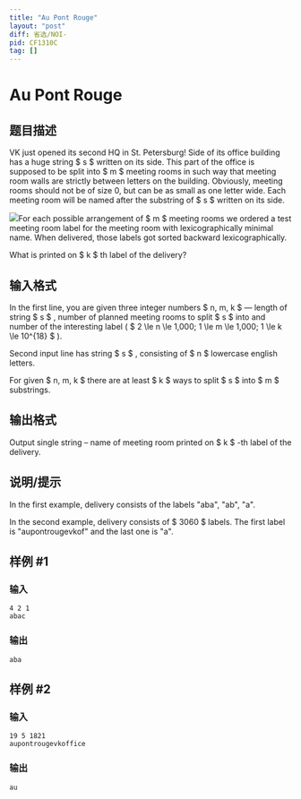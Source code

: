 ```yaml
---
title: "Au Pont Rouge"
layout: "post"
diff: 省选/NOI-
pid: CF1310C
tag: []
---
```


# Au Pont Rouge

## 题目描述

VK just opened its second HQ in St. Petersburg! Side of its office building has a huge string $ s $ written on its side. This part of the office is supposed to be split into $ m $ meeting rooms in such way that meeting room walls are strictly between letters on the building. Obviously, meeting rooms should not be of size 0, but can be as small as one letter wide. Each meeting room will be named after the substring of $ s $ written on its side.

![](https://cdn.luogu.com.cn/upload/vjudge_pic/CF1310C/3f4208069ef8a30005bed865124fbaec7ac1508a.png)For each possible arrangement of $ m $ meeting rooms we ordered a test meeting room label for the meeting room with lexicographically minimal name. When delivered, those labels got sorted backward lexicographically.

What is printed on $ k $ th label of the delivery?

## 输入格式

In the first line, you are given three integer numbers $ n, m, k $ — length of string $ s $ , number of planned meeting rooms to split $ s $ into and number of the interesting label ( $ 2 \le n \le 1\,000; 1 \le m \le 1\,000; 1 \le k \le 10^{18} $ ).

Second input line has string $ s $ , consisting of $ n $ lowercase english letters.

For given $ n, m, k $ there are at least $ k $ ways to split $ s $ into $ m $ substrings.

## 输出格式

Output single string – name of meeting room printed on $ k $ -th label of the delivery.

## 说明/提示

In the first example, delivery consists of the labels "aba", "ab", "a".

In the second example, delivery consists of $ 3060 $ labels. The first label is "aupontrougevkof" and the last one is "a".

## 样例 #1

### 输入

```
4 2 1
abac
```

### 输出

```
aba
```

## 样例 #2

### 输入

```
19 5 1821
aupontrougevkoffice
```

### 输出

```
au
```

